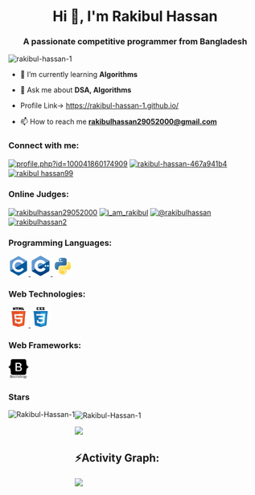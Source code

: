 <h1 align="center">Hi 👋, I'm Rakibul Hassan</h1>
<h3 align="center">A passionate competitive programmer from Bangladesh</h3>

<p align="left"> <img src="https://komarev.com/ghpvc/?username=rakibul-hassan-1&label=Profile%20views&color=0e75b6&style=flat" alt="rakibul-hassan-1" /> </p>

- 🌱 I’m currently learning **Algorithms**

- 💬 Ask me about **DSA, Algorithms**
- Profile Link-> https://rakibul-hassan-1.github.io/
- 📫 How to reach me **rakibulhassan29052000@gmail.com**

<h3 align="left">Connect with me:</h3>
<p align="left">
<a href="https://fb.com/profile.php?id=100041860174909" target="blank"><img align="center" src="https://raw.githubusercontent.com/rahuldkjain/github-profile-readme-generator/master/src/images/icons/Social/facebook.svg" alt="profile.php?id=100041860174909" height="30" width="40" /></a>
<a href="https://linkedin.com/in/rakibul-hassan-467a941b4" target="blank"><img align="center" src="https://raw.githubusercontent.com/rahuldkjain/github-profile-readme-generator/master/src/images/icons/Social/linked-in-alt.svg" alt="rakibul-hassan-467a941b4" height="30" width="40" /></a>
<a href="https://kaggle.com/rakibulhassan99" target="blank"><img align="center" src="https://raw.githubusercontent.com/rahuldkjain/github-profile-readme-generator/master/src/images/icons/Social/kaggle.svg" alt="rakibul hassan99" height="30" width="40" /></a>
</p>

<h3 align="left">Online Judges:</h3>
<p align="left">
<a href="https://codeforces.com/profile/rakibulhassan29052000" target="blank"><img align="center" src="https://raw.githubusercontent.com/rahuldkjain/github-profile-readme-generator/master/src/images/icons/Social/codeforces.svg" alt="rakibulhassan29052000" height="30" width="40" /></a>
<a href="https://www.leetcode.com/i_am_rakibul" target="blank"><img align="center" src="https://raw.githubusercontent.com/rahuldkjain/github-profile-readme-generator/master/src/images/icons/Social/leet-code.svg" alt="i_am_rakibul" height="30" width="40" /></a>
<a href="https://www.hackerrank.com/@rakibulhassan" target="blank"><img align="center" src="https://raw.githubusercontent.com/rahuldkjain/github-profile-readme-generator/master/src/images/icons/Social/hackerrank.svg" alt="@rakibulhassan" height="30" width="40" /></a>
<a href="https://www.codechef.com/users/rakibulhassan2" target="blank"><img align="center" src="https://cdn.jsdelivr.net/npm/simple-icons@3.1.0/icons/codechef.svg" alt="rakibulhassan2" height="30" width="40" /></a>
</p>


<h3 align="left">Programming Languages:</h3>
<p align="left"> 
<a href="https://www.cprogramming.com/" target="_blank" rel="noreferrer"> <img src="https://raw.githubusercontent.com/devicons/devicon/master/icons/c/c-original.svg" alt="c" width="40" height="40"/> </a> <a href="https://www.w3schools.com/cpp/" target="_blank" rel="noreferrer"> <img src="https://raw.githubusercontent.com/devicons/devicon/master/icons/cplusplus/cplusplus-original.svg" alt="cplusplus" width="40" height="40"/> </a> 
<a href="https://www.python.org" target="_blank" rel="noreferrer"> <img src="https://raw.githubusercontent.com/devicons/devicon/master/icons/python/python-original.svg" alt="python" width="40" height="40"/> </a> 
</p>

<h3 align = "left">Web Technologies: </h3>
<p align="left">
<a href="https://www.w3.org/html/" target="_blank" rel="noreferrer"> <img src="https://raw.githubusercontent.com/devicons/devicon/master/icons/html5/html5-original-wordmark.svg" alt="html5" width="40" height="40"/> </a> 
<a href="https://www.w3schools.com/css/" target="_blank" rel="noreferrer"> <img src="https://raw.githubusercontent.com/devicons/devicon/master/icons/css3/css3-original-wordmark.svg" alt="css3" width="40" height="40"/> </a> 
</p>

<h3 align = "left">Web Frameworks: </h3>
<p align="left">
<a href="https://getbootstrap.com" target="_blank" rel="noreferrer"> <img src="https://raw.githubusercontent.com/devicons/devicon/master/icons/bootstrap/bootstrap-plain-wordmark.svg" alt="bootstrap" width="40" height="40"/> </a>
</p>







</div><h3 align="left">Stars</h3>
<img align="left" height="180em" src="https://github-readme-stats.vercel.app/api/top-langs/?username=Rakibul-Hassan-1&layout=compact&theme=radical" alt=Rakibul-Hassan-1 />

<p><img align="center" height="180em" src="https://github-readme-streak-stats.herokuapp.com/?user=Rakibul-Hassan-1&theme=highcontrast" alt="Rakibul-Hassan-1" /></p>

<img src="https://user-images.githubusercontent.com/73097560/115834477-dbab4500-a447-11eb-908a-139a6edaec5c.gif"><h2 align="left">⚡Activity Graph:</h2>
<img align="center" src="https://github-readme-activity-graph.vercel.app/graph?username=Rakibul-Hassan-1&theme=react-dark"/>

